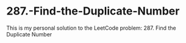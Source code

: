 # 287.-Find-the-Duplicate-Number
This is my personal solution to the LeetCode problem: 287. Find the Duplicate Number
